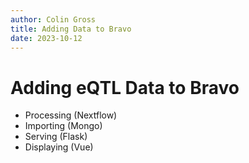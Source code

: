 ```yaml
---
author: Colin Gross
title: Adding Data to Bravo
date: 2023-10-12
---
```


# Adding eQTL Data to Bravo

  - Processing (Nextflow)
  - Importing  (Mongo)
  - Serving    (Flask)
  - Displaying (Vue)
